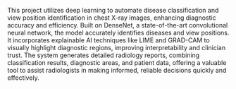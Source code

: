 This project utilizes deep learning to automate disease classification and view position identification in chest X-ray images, enhancing diagnostic accuracy and efficiency. Built on DenseNet, a state-of-the-art convolutional neural network, the model accurately identifies diseases and view positions. It incorporates explainable AI techniques like LIME and GRAD-CAM to visually highlight diagnostic regions, improving interpretability and clinician trust. The system generates detailed radiology reports, combining classification results, diagnostic areas, and patient data, offering a valuable tool to assist radiologists in making informed, reliable decisions quickly and effectively.

